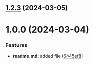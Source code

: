 ## [1.2.3](https://github.com/Maria02-23/git-extended/compare/1.0.0...1.2.3) (2024-03-05)



# 1.0.0 (2024-03-04)


### Features

* **readme.md:** added file ([6445ef8](https://github.com/Maria02-23/git-extended/commit/6445ef82b664a7d8b8ecf801cb01b04b8e867c5c))



